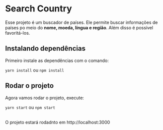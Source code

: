 # Search Country
<p>Esse projeto é um buscador de países. Ele permite buscar informações de países po meio do <strong>nome, moeda, língua e região</strong>. Além disso é possível favoritá-los.</p>

## Instalando dependências

<p>Primeiro instale as dependências com o comando:</p>
<code>yarn install</code> <span>ou</span> <code>npm install</code>

## Rodar o projeto

<p>Agora vamos rodar o projeto, execute:</p>
<code>yarn start</code> <span>ou</span> <code>npm start</code>
<br></br>
<p>O projeto estará rodadnto em http://localhost:3000</p>
